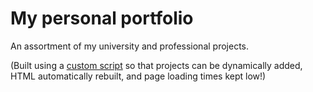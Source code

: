 # My personal portfolio
An assortment of my university and professional projects.

(Built using a [custom script](build.py) so that projects can be dynamically added, HTML automatically rebuilt, and page loading times kept low!)
